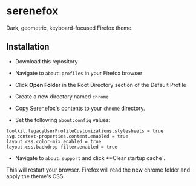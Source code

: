 # serenefox
 Dark, geometric, keyboard-focused Firefox theme.

## Installation
- Download this repository

- Navigate to `about:profiles` in your Firefox browser

- Click **Open Folder** in the Root Directory section of the Default Profile

- Create a new directory named `chrome`

- Copy Serenefox's contents to your `chrome` directory.

- Set the following `about:config` values:

```
toolkit.legacyUserProfileCustomizations.stylesheets = true
svg.context-properties.content.enabled = true
layout.css.color-mix.enabled = true
layout.css.backdrop-filter.enabled = true
```

- Navigate to `about:support` and click **Clear startup cache`.

This will restart your browser. Firefox will read the new chrome folder and apply the theme's CSS.
